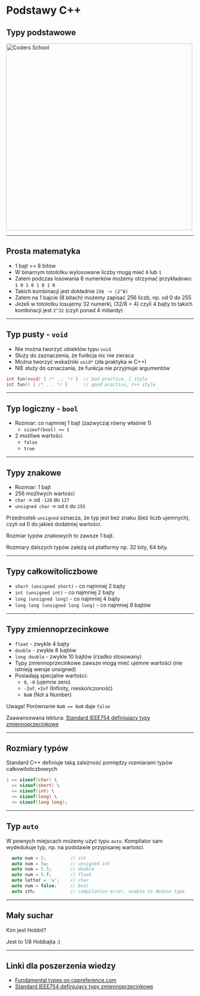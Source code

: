 <!-- .slide: data-background="#111111" -->

# Podstawy C++

## Typy podstawowe

<a href="https://coders.school">
    <img width="500px" data-src="../img/coders_school_logo.png" alt="Coders School" class="plain">
</a>

___

## Prosta matematyka

* <!-- .element: class="fragment fade-in" --> 1 bajt == 8 bitów
* <!-- .element: class="fragment fade-in" --> W binarnym totolotku wylosowane liczby mogą mieć <code>0</code> lub <code>1</code>
* <!-- .element: class="fragment fade-in" --> Zatem podczas losowania 8 numerków możemy otrzymać przykładowo: <code>1 0 1 0 1 0 1 0</code>
* <!-- .element: class="fragment fade-in" --> Takich kombinacji jest dokładnie <code>256 -> (2^8)</code>
* <!-- .element: class="fragment fade-in" --> Zatem na 1 bajcie (8 bitach) możemy zapisać 256 liczb, np. od 0 do 255
* <!-- .element: class="fragment fade-in" --> Jeżeli w totolotku losujemy 32 numerki, (32/8 = 4) czyli 4 bajty to takich kombinacji jest <code>2^32</code> (czyli ponad 4 miliardy)

___

## Typ pusty - `void`

* <!-- .element: class="fragment fade-in" --> Nie można tworzyć obiektów typu <code>void</code>
* <!-- .element: class="fragment fade-in" --> Służy do zaznaczenia, że funkcja nic nie zwraca
* <!-- .element: class="fragment fade-in" --> Można tworzyć wskaźniki <code>void*</code> (zła praktyka w C++)
* <!-- .element: class="fragment fade-in" --> NIE służy do oznaczania, że funkcja nie przyjmuje argumentów

```cpp
int fun(void) { /* ... */ }  // bad practice, C style
int fun() { /* ... */ }      // good practice, C++ style
```
<!-- .element: class="fragment fade-in" -->

___

## Typ logiczny - `bool`

* Rozmiar: co najmniej 1 bajt (zazwyczaj równy właśnie 1)
  * `sizeof(bool) >= 1`
* 2 możliwe wartości
  * `false`
  * `true`

___

## Typy znakowe

* Rozmiar: 1 bajt
* 256 możliwych wartości
* `char` -> od `-128` do `127`
* `unsigned char` -> od `0` do `255`

Przedrostek `unsigned` oznacza, że typ jest bez znaku (bez liczb ujemnych), czyli od 0 do jakieś dodatniej wartości.
<!-- .element: class="fragment fade-in" -->

Rozmiar typów znakowych to zawsze 1 bajt.
<!-- .element: class="fragment fade-in" -->

Rozmiary dalszych typów zależą od platformy np. 32 bity, 64 bity.
<!-- .element: class="fragment fade-in" -->

___

## Typy całkowitoliczbowe

* `short (unsigned short)` - co najmniej 2 bajty
* `int (unsigned int)` - co najmniej 2 bajty
* `long (unsigned long)` - co najmniej 4 bajty
* `long long (unsigned long long)` - co najmniej 8 bajtów

___

## Typy zmiennoprzecinkowe

* `float` - zwykle 4 bajty
* `double` - zwykle 8 bajtów
* `long double` - zwykle 10 bajtów (rzadko stosowany)
* Typy zmiennoprzecinkowe zawsze mogą mieć ujemne wartości (nie istnieją wersje unsigned) <!-- .element: class="fragment fade-in" -->
* Posiadają specjalne wartości: <!-- .element: class="fragment fade-in" -->
  * `0`, `-0` (ujemne zero)
  * `-Inf`, `+Inf` (Infinity, nieskończoność)
  * `NaN` (Not a Number)

Uwaga! Porównanie `NaN == NaN` daje `false` <!-- .element: class="fragment highlight-red" -->
<!-- .element: class="fragment fade-in" -->

Zaawansowana lektura: [Standard IEEE754 definiujący typy zmiennoprzecinkowe](https://en.wikipedia.org/wiki/IEEE_754)
<!-- .element: class="fragment fade-in" -->

___

## Rozmiary typów

Standard C++ definiuje taką zależność pomiędzy rozmiarami typów całkowitoliczbowych

```cpp
1 == sizeof(char) \
  <= sizeof(short) \
  <= sizeof(int) \
  <= sizeof(long) \
  <= sizeof(long long);
```

___

## Typ `auto`

W pewnych miejscach możemy użyć typu `auto`. Kompilator sam wydedukuje typ, np. na podstawie przypisanej wartości.

```cpp
  auto num = 5;         // int
  auto num = 5u;        // unsigned int
  auto num = 5.5;       // double
  auto num = 5.f;       // float
  auto letter = 'a';    // char
  auto num = false;     // bool
  auto sth;             // compilation error, unable to deduce type
```

___

## Mały suchar

Kim jest Hobbit? <!-- .element: class="fragment fade-in" -->

Jest to 1/8 Hobbajta :) <!-- .element: class="fragment fade-in" -->

___

## Linki dla poszerzenia wiedzy

* [Fundamental types on cppreference.com](https://en.cppreference.com/w/cpp/language/types)
* [Standard IEEE754 definiujący typy zmiennoprzecinkowe](https://en.wikipedia.org/wiki/IEEE_754)
